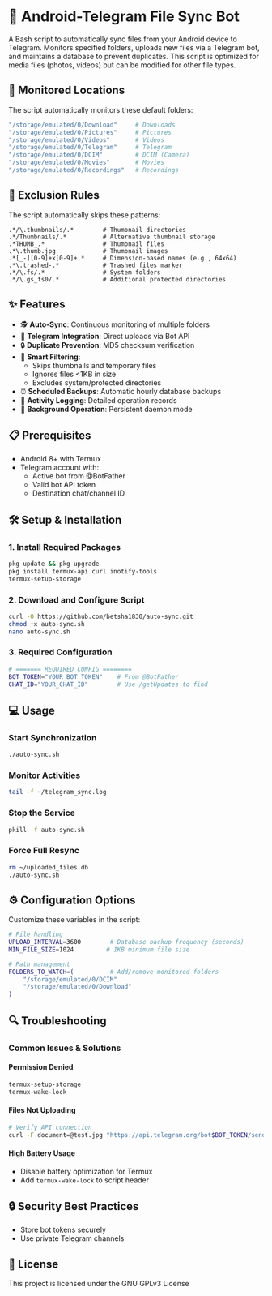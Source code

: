# 📱 Android-Telegram File Sync Bot

A Bash script to automatically sync files from your Android device to Telegram. Monitors specified folders, uploads new files via a Telegram bot, and maintains a database to prevent duplicates. This script is optimized for media files (photos, videos) but can be modified for other file types.

## 📂 Monitored Locations

The script automatically monitors these default folders:

```bash
"/storage/emulated/0/Download"     # Downloads
"/storage/emulated/0/Pictures"     # Pictures
"/storage/emulated/0/Videos"       # Videos
"/storage/emulated/0/Telegram"     # Telegram
"/storage/emulated/0/DCIM"         # DCIM (Camera)
"/storage/emulated/0/Movies"       # Movies
"/storage/emulated/0/Recordings"   # Recordings
```

## 🚫 Exclusion Rules

The script automatically skips these patterns:

```regex
.*/\.thumbnails/.*        # Thumbnail directories
.*/Thumbnails/.*          # Alternative thumbnail storage
.*THUMB_.*                # Thumbnail files
.*\.thumb.jpg             # Thumbnail images
.*[_-][0-9]+x[0-9]+.*     # Dimension-based names (e.g., 64x64)
.*\.trashed-.*            # Trashed files marker
.*/\.fs/.*                # System folders
.*/\.gs_fs0/.*            # Additional protected directories
```

## ✨ Features

- 🕵️ **Auto-Sync**: Continuous monitoring of multiple folders
- 🤖 **Telegram Integration**: Direct uploads via Bot API
- 🔒 **Duplicate Prevention**: MD5 checksum verification
- 🚫 **Smart Filtering**:
  - Skips thumbnails and temporary files
  - Ignores files <1KB in size
  - Excludes system/protected directories
- ⏰ **Scheduled Backups**: Automatic hourly database backups
- 📝 **Activity Logging**: Detailed operation records
- 🔄 **Background Operation**: Persistent daemon mode

## 📋 Prerequisites

- Android 8+ with Termux
- Telegram account with:
  - Active bot from @BotFather
  - Valid bot API token
  - Destination chat/channel ID

## 🛠 Setup & Installation

### 1. Install Required Packages

```bash
pkg update && pkg upgrade
pkg install termux-api curl inotify-tools
termux-setup-storage
```

### 2. Download and Configure Script

```bash
curl -O https://github.com/betsha1830/auto-sync.git
chmod +x auto-sync.sh
nano auto-sync.sh
```

### 3. Required Configuration

```bash
# ======= REQUIRED CONFIG ========
BOT_TOKEN="YOUR_BOT_TOKEN"    # From @BotFather
CHAT_ID="YOUR_CHAT_ID"        # Use /getUpdates to find
```

## 💻 Usage

### Start Synchronization

```bash
./auto-sync.sh
```

### Monitor Activities

```bash
tail -f ~/telegram_sync.log
```

### Stop the Service

```bash
pkill -f auto-sync.sh
```

### Force Full Resync

```bash
rm ~/uploaded_files.db
./auto-sync.sh
```

## ⚙ Configuration Options

Customize these variables in the script:

```bash
# File handling
UPLOAD_INTERVAL=3600        # Database backup frequency (seconds)
MIN_FILE_SIZE=1024         # 1KB minimum file size

# Path management
FOLDERS_TO_WATCH=(          # Add/remove monitored folders
    "/storage/emulated/0/DCIM"
    "/storage/emulated/0/Download"
)
```

## 🔍 Troubleshooting

### Common Issues & Solutions

#### Permission Denied

```bash
termux-setup-storage
termux-wake-lock
```

#### Files Not Uploading

```bash
# Verify API connection
curl -F document=@test.jpg "https://api.telegram.org/bot$BOT_TOKEN/sendDocument?chat_id=$CHAT_ID"
```

#### High Battery Usage

- Disable battery optimization for Termux
- Add `termux-wake-lock` to script header

## 🔒 Security Best Practices

- Store bot tokens securely
- Use private Telegram channels

## 📜 License

This project is licensed under the GNU GPLv3 License
